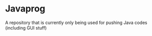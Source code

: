 # Javaprog
A repository that is currently only being used for pushing Java codes (including GUI stuff)
